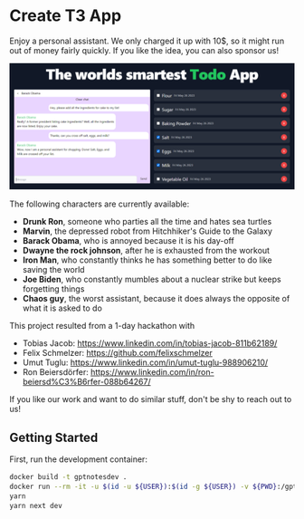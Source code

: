# Create T3 App

Enjoy a personal assistant. We only charged it up with 10$, so it might run out of money fairly quickly. If you like the idea, you can also sponsor us!

![chatbot demo](docs/TodolistApp.PNG)

The following characters are currently available:

- **Drunk Ron**, someone who parties all the time and hates sea turtles
- **Marvin**, the depressed robot from Hitchhiker's Guide to the Galaxy
- **Barack Obama**, who is annoyed because it is his day-off
- **Dwayne the rock johnson**, after he is exhausted from the workout
- **Iron Man**, who constantly thinks he has something better to do like saving the world
- **Joe Biden**, who constantly mumbles about a nuclear strike but keeps forgetting things
- **Chaos guy**, the worst assistant, because it does always the opposite of what it is asked to do

This project resulted from a 1-day hackathon with

- Tobias Jacob: https://www.linkedin.com/in/tobias-jacob-811b62189/
- Felix Schmelzer: https://github.com/felixschmelzer
- Umut Tuglu: https://www.linkedin.com/in/umut-tuglu-988906210/
- Ron Beiersdörfer: https://www.linkedin.com/in/ron-beiersd%C3%B6rfer-088b64267/

If you like our work and want to do similar stuff, don't be shy to reach out to us!

## Getting Started

First, run the development container:

```bash
docker build -t gptnotesdev .
docker run --rm -it -u $(id -u ${USER}):$(id -g ${USER}) -v ${PWD}:/gptnotes -p 3000:3000 -p 5555:5555 gptnotesdev
yarn
yarn next dev
```
